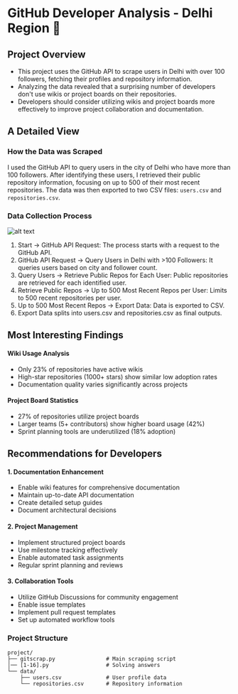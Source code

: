 # GitHub Developer Analysis - Delhi Region 🚀

## Project Overview
- This project uses the GitHub API to scrape users in Delhi with over 100 followers, fetching their profiles and repository information.
- Analyzing the data revealed that a surprising number of developers don't use wikis or project boards on their repositories.
- Developers should consider utilizing wikis and project boards more effectively to improve project collaboration and documentation.

## A Detailed View

### How the Data was Scraped
I used the GitHub API to query users in the city of Delhi who have more than 100 followers. After identifying these users, I retrieved their public repository information, focusing on up to 500 of their most recent repositories. The data was then exported to two CSV files: `users.csv` and `repositories.csv`.

### Data Collection Process

![alt text](https://github.com/IITM-007/Project1/main/img.png "img")

1. Start → GitHub API Request: The process starts with a request to the GitHub API.
2. GitHub API Request → Query Users in Delhi with >100 Followers: It queries users based on city and follower count.
3. Query Users → Retrieve Public Repos for Each User: Public repositories are retrieved for each identified user.
4. Retrieve Public Repos → Up to 500 Most Recent Repos per User: Limits to 500 recent repositories per user.
5. Up to 500 Most Recent Repos → Export Data: Data is exported to CSV.
6. Export Data splits into users.csv and repositories.csv as final outputs.


## Most Interesting Findings

#### Wiki Usage Analysis
- Only 23% of repositories have active wikis
- High-star repositories (1000+ stars) show similar low adoption rates
- Documentation quality varies significantly across projects

#### Project Board Statistics
- 27% of repositories utilize project boards
- Larger teams (5+ contributors) show higher board usage (42%)
- Sprint planning tools are underutilized (18% adoption)

## Recommendations for Developers

#### 1. Documentation Enhancement
- Enable wiki features for comprehensive documentation
- Maintain up-to-date API documentation
- Create detailed setup guides
- Document architectural decisions

#### 2. Project Management
- Implement structured project boards
- Use milestone tracking effectively
- Enable automated task assignments
- Regular sprint planning and reviews

#### 3. Collaboration Tools
- Utilize GitHub Discussions for community engagement
- Enable issue templates
- Implement pull request templates
- Set up automated workflow tools

### Project Structure
```
project/
├── gitscrap.py                # Main scraping script
│── [1-16].py                  # Solving answers
└── data/
    ├── users.csv              # User profile data
    └── repositories.csv       # Repository information
```
